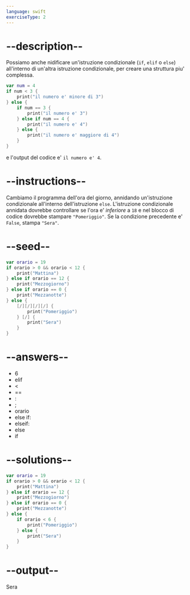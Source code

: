 ```yaml
---
language: swift
exerciseType: 2
---
```


# --description--

Possiamo anche nidificare un'istruzione condizionale (`if`, `elif` o `else`) all'interno di un'altra istruzione condizionale, per creare una struttura piu' complessa.
```swift
var num = 4
if num < 3 {
	print("il numero e' minore di 3")
} else {
	if num == 3 {
		print("il numero e' 3")
	} else if num == 4 {
		print("il numero e' 4")
	} else {
		print("il numero e' maggiore di 4")
	}
}
```
e l'output del codice e' `il numero e' 4`.

# --instructions--

Cambiamo il programma dell'ora del giorno, annidando un'istruzione condizionale all'interno dell'istruzione `else`.
L'istruzione condizionale annidata dovrebbe controllare se l'ora e' *inferiore* a `18` e nel blocco di codice dovrebbe stampare `"Pomeriggio"`.
Se la condizione precedente e' `False`, stampa `"Sera"`.

# --seed--

```swift
var orario = 19
if orario > 0 && orario < 12 {
    print("Mattina")
} else if orario == 12 {
    print("Mezzogiorno")
} else if orario == 0 {
    print("Mezzanotte")
} else {
    [/][/][/][/] {
        print("Pomeriggio")
    } [/] {
        print("Sera")
    }
}
```

# --answers--

- 6
- elif 
-  < 
-  == 
- :
- ;
- orario
- else if:
- elseif:
- else
- if 

# --solutions--

```swift
var orario = 19
if orario > 0 && orario < 12 {
    print("Mattina")
} else if orario == 12 {
    print("Mezzogiorno")
} else if orario == 0 {
    print("Mezzanotte")
} else {
    if orario < 6 {
        print("Pomeriggio")
    } else {
        print("Sera")
    }
}
```

# --output--

Sera
